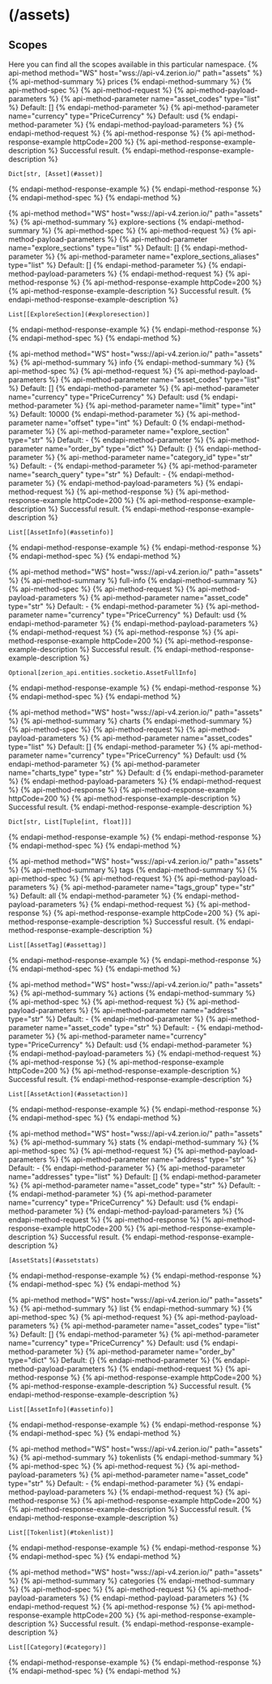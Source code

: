 # (/assets)
## Scopes 
Here you can find all the scopes available in this particular namespace. 
{% api-method method="WS" host="wss://api-v4.zerion.io/" path="assets" %}
{% api-method-summary %} prices {% endapi-method-summary %}
{% api-method-spec %}
{% api-method-request %}
{% api-method-payload-parameters %}
{% api-method-parameter name="asset_codes" type="list" %}
Default: []
{% endapi-method-parameter %}
{% api-method-parameter name="currency" type="PriceCurrency" %}
Default: usd
{% endapi-method-parameter %}
{% endapi-method-payload-parameters %}
{% endapi-method-request %}
{% api-method-response %}
{% api-method-response-example httpCode=200 %}
{% api-method-response-example-description %}
Successful result.
{% endapi-method-response-example-description %}
```
Dict[str, [Asset](#asset)]
```
{% endapi-method-response-example %}
{% endapi-method-response %}
{% endapi-method-spec %}
{% endapi-method %}

{% api-method method="WS" host="wss://api-v4.zerion.io/" path="assets" %}
{% api-method-summary %} explore-sections {% endapi-method-summary %}
{% api-method-spec %}
{% api-method-request %}
{% api-method-payload-parameters %}
{% api-method-parameter name="explore_sections" type="list" %}
Default: []
{% endapi-method-parameter %}
{% api-method-parameter name="explore_sections_aliases" type="list" %}
Default: []
{% endapi-method-parameter %}
{% endapi-method-payload-parameters %}
{% endapi-method-request %}
{% api-method-response %}
{% api-method-response-example httpCode=200 %}
{% api-method-response-example-description %}
Successful result.
{% endapi-method-response-example-description %}
```
List[[ExploreSection](#exploresection)]
```
{% endapi-method-response-example %}
{% endapi-method-response %}
{% endapi-method-spec %}
{% endapi-method %}

{% api-method method="WS" host="wss://api-v4.zerion.io/" path="assets" %}
{% api-method-summary %} info {% endapi-method-summary %}
{% api-method-spec %}
{% api-method-request %}
{% api-method-payload-parameters %}
{% api-method-parameter name="asset_codes" type="list" %}
Default: []
{% endapi-method-parameter %}
{% api-method-parameter name="currency" type="PriceCurrency" %}
Default: usd
{% endapi-method-parameter %}
{% api-method-parameter name="limit" type="int" %}
Default: 10000
{% endapi-method-parameter %}
{% api-method-parameter name="offset" type="int" %}
Default: 0
{% endapi-method-parameter %}
{% api-method-parameter name="explore_section" type="str" %}
Default: -
{% endapi-method-parameter %}
{% api-method-parameter name="order_by" type="dict" %}
Default: {}
{% endapi-method-parameter %}
{% api-method-parameter name="category_id" type="str" %}
Default: -
{% endapi-method-parameter %}
{% api-method-parameter name="search_query" type="str" %}
Default: -
{% endapi-method-parameter %}
{% endapi-method-payload-parameters %}
{% endapi-method-request %}
{% api-method-response %}
{% api-method-response-example httpCode=200 %}
{% api-method-response-example-description %}
Successful result.
{% endapi-method-response-example-description %}
```
List[[AssetInfo](#assetinfo)]
```
{% endapi-method-response-example %}
{% endapi-method-response %}
{% endapi-method-spec %}
{% endapi-method %}

{% api-method method="WS" host="wss://api-v4.zerion.io/" path="assets" %}
{% api-method-summary %} full-info {% endapi-method-summary %}
{% api-method-spec %}
{% api-method-request %}
{% api-method-payload-parameters %}
{% api-method-parameter name="asset_code" type="str" %}
Default: -
{% endapi-method-parameter %}
{% api-method-parameter name="currency" type="PriceCurrency" %}
Default: usd
{% endapi-method-parameter %}
{% endapi-method-payload-parameters %}
{% endapi-method-request %}
{% api-method-response %}
{% api-method-response-example httpCode=200 %}
{% api-method-response-example-description %}
Successful result.
{% endapi-method-response-example-description %}
```
Optional[zerion_api.entities.socketio.AssetFullInfo]
```
{% endapi-method-response-example %}
{% endapi-method-response %}
{% endapi-method-spec %}
{% endapi-method %}

{% api-method method="WS" host="wss://api-v4.zerion.io/" path="assets" %}
{% api-method-summary %} charts {% endapi-method-summary %}
{% api-method-spec %}
{% api-method-request %}
{% api-method-payload-parameters %}
{% api-method-parameter name="asset_codes" type="list" %}
Default: []
{% endapi-method-parameter %}
{% api-method-parameter name="currency" type="PriceCurrency" %}
Default: usd
{% endapi-method-parameter %}
{% api-method-parameter name="charts_type" type="str" %}
Default: d
{% endapi-method-parameter %}
{% endapi-method-payload-parameters %}
{% endapi-method-request %}
{% api-method-response %}
{% api-method-response-example httpCode=200 %}
{% api-method-response-example-description %}
Successful result.
{% endapi-method-response-example-description %}
```
Dict[str, List[Tuple[int, float]]]
```
{% endapi-method-response-example %}
{% endapi-method-response %}
{% endapi-method-spec %}
{% endapi-method %}

{% api-method method="WS" host="wss://api-v4.zerion.io/" path="assets" %}
{% api-method-summary %} tags {% endapi-method-summary %}
{% api-method-spec %}
{% api-method-request %}
{% api-method-payload-parameters %}
{% api-method-parameter name="tags_group" type="str" %}
Default: all
{% endapi-method-parameter %}
{% endapi-method-payload-parameters %}
{% endapi-method-request %}
{% api-method-response %}
{% api-method-response-example httpCode=200 %}
{% api-method-response-example-description %}
Successful result.
{% endapi-method-response-example-description %}
```
List[[AssetTag](#assettag)]
```
{% endapi-method-response-example %}
{% endapi-method-response %}
{% endapi-method-spec %}
{% endapi-method %}

{% api-method method="WS" host="wss://api-v4.zerion.io/" path="assets" %}
{% api-method-summary %} actions {% endapi-method-summary %}
{% api-method-spec %}
{% api-method-request %}
{% api-method-payload-parameters %}
{% api-method-parameter name="address" type="str" %}
Default: -
{% endapi-method-parameter %}
{% api-method-parameter name="asset_code" type="str" %}
Default: -
{% endapi-method-parameter %}
{% api-method-parameter name="currency" type="PriceCurrency" %}
Default: usd
{% endapi-method-parameter %}
{% endapi-method-payload-parameters %}
{% endapi-method-request %}
{% api-method-response %}
{% api-method-response-example httpCode=200 %}
{% api-method-response-example-description %}
Successful result.
{% endapi-method-response-example-description %}
```
List[[AssetAction](#assetaction)]
```
{% endapi-method-response-example %}
{% endapi-method-response %}
{% endapi-method-spec %}
{% endapi-method %}

{% api-method method="WS" host="wss://api-v4.zerion.io/" path="assets" %}
{% api-method-summary %} stats {% endapi-method-summary %}
{% api-method-spec %}
{% api-method-request %}
{% api-method-payload-parameters %}
{% api-method-parameter name="address" type="str" %}
Default: -
{% endapi-method-parameter %}
{% api-method-parameter name="addresses" type="list" %}
Default: []
{% endapi-method-parameter %}
{% api-method-parameter name="asset_code" type="str" %}
Default: -
{% endapi-method-parameter %}
{% api-method-parameter name="currency" type="PriceCurrency" %}
Default: usd
{% endapi-method-parameter %}
{% endapi-method-payload-parameters %}
{% endapi-method-request %}
{% api-method-response %}
{% api-method-response-example httpCode=200 %}
{% api-method-response-example-description %}
Successful result.
{% endapi-method-response-example-description %}
```
[AssetStats](#assetstats)
```
{% endapi-method-response-example %}
{% endapi-method-response %}
{% endapi-method-spec %}
{% endapi-method %}

{% api-method method="WS" host="wss://api-v4.zerion.io/" path="assets" %}
{% api-method-summary %} list {% endapi-method-summary %}
{% api-method-spec %}
{% api-method-request %}
{% api-method-payload-parameters %}
{% api-method-parameter name="asset_codes" type="list" %}
Default: []
{% endapi-method-parameter %}
{% api-method-parameter name="currency" type="PriceCurrency" %}
Default: usd
{% endapi-method-parameter %}
{% api-method-parameter name="order_by" type="dict" %}
Default: {}
{% endapi-method-parameter %}
{% endapi-method-payload-parameters %}
{% endapi-method-request %}
{% api-method-response %}
{% api-method-response-example httpCode=200 %}
{% api-method-response-example-description %}
Successful result.
{% endapi-method-response-example-description %}
```
List[[AssetInfo](#assetinfo)]
```
{% endapi-method-response-example %}
{% endapi-method-response %}
{% endapi-method-spec %}
{% endapi-method %}

{% api-method method="WS" host="wss://api-v4.zerion.io/" path="assets" %}
{% api-method-summary %} tokenlists {% endapi-method-summary %}
{% api-method-spec %}
{% api-method-request %}
{% api-method-payload-parameters %}
{% api-method-parameter name="asset_code" type="str" %}
Default: -
{% endapi-method-parameter %}
{% endapi-method-payload-parameters %}
{% endapi-method-request %}
{% api-method-response %}
{% api-method-response-example httpCode=200 %}
{% api-method-response-example-description %}
Successful result.
{% endapi-method-response-example-description %}
```
List[[Tokenlist](#tokenlist)]
```
{% endapi-method-response-example %}
{% endapi-method-response %}
{% endapi-method-spec %}
{% endapi-method %}

{% api-method method="WS" host="wss://api-v4.zerion.io/" path="assets" %}
{% api-method-summary %} categories {% endapi-method-summary %}
{% api-method-spec %}
{% api-method-request %}
{% api-method-payload-parameters %}
{% endapi-method-payload-parameters %}
{% endapi-method-request %}
{% api-method-response %}
{% api-method-response-example httpCode=200 %}
{% api-method-response-example-description %}
Successful result.
{% endapi-method-response-example-description %}
```
List[[Category](#category)]
```
{% endapi-method-response-example %}
{% endapi-method-response %}
{% endapi-method-spec %}
{% endapi-method %}

